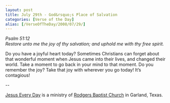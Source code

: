 ```yaml
---
layout: post
title: July 29th - God&rsquo;s Place of Salvation
categories: [Verse of the Day]
alias: [/VerseOfTheDay/2008/07/29/]
---
```


_Psalm 51:12  
Restore unto me the joy of thy salvation; and uphold me with thy
free spirit._

Do you have a joyful heart today? Sometimes Christians can forget
about that wonderful moment when Jesus came into their lives, and
changed their world. Take a moment to go back in your mind to that
moment. Do you remember the joy? Take that joy with wherever you go
today! It&rsquo;s contagious!

 --

<a href=http://jesuseveryday.net>Jesus Every Day</a> is a ministry of <a href=http://rodgersbaptist.net>Rodgers Baptist Church</a> in Garland, Texas.
